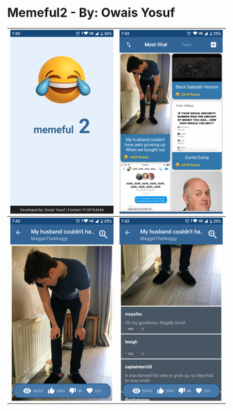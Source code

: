 # Memeful2 - By: Owais Yosuf

![First Screenshot](ScreenShot1.png) | ![Second Screenshot](ScreenShot2.png)
:-----------------------------------:|:------------------------------------:
![Third Screenshot](ScreenShot3.png) | ![Fourth Screenshot](ScreenShot4.png)